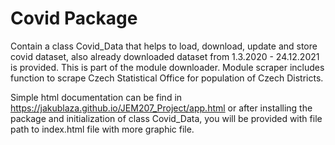# Covid Package

Contain a class Covid_Data that helps to load, download, update and store covid dataset, also already downloaded dataset
from 1.3.2020 - 24.12.2021 is provided. This is part of the module downloader. Module scraper includes function to scrape
Czech Statistical Office for population of Czech Districts. 


Simple html documentation can be find in https://jakublaza.github.io/JEM207_Project/app.html or after installing the package and initialization of class Covid_Data, you will be provided with file path to index.html file with more graphic
file. 
